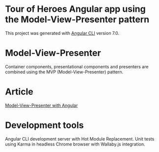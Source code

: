 # Tour of Heroes Angular app using the Model-View-Presenter pattern

This project was generated with
[Angular CLI](https://github.com/angular/angular-cli) version 7.0.

# Model-View-Presenter
Container components, presentational components and presenters are combined
using the MVP (Model-View-Presenter) pattern.

# Article
[Model-View-Presenter with Angular](https://indepth.dev/model-view-presenter-with-angular/)

# Development tools
Angular CLI development server with Hot Module Replacement. Unit tests using
Karma in headless Chrome browser with Wallaby.js integration.
